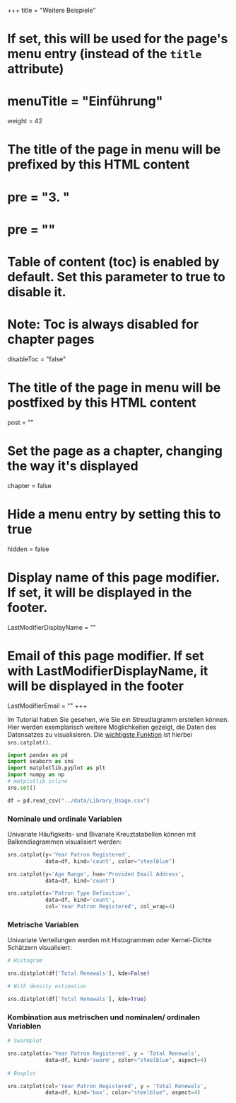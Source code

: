 +++
title = "Weitere Beispiele"
# If set, this will be used for the page's menu entry (instead of the `title` attribute)
# menuTitle = "Einführung"
weight = 42
# The title of the page in menu will be prefixed by this HTML content
# pre = "<b>3. </b>"
# pre = "<i class='fab fa-github'></i>"
# Table of content (toc) is enabled by default. Set this parameter to true to disable it.
# Note: Toc is always disabled for chapter pages
disableToc = "false"

# The title of the page in menu will be postfixed by this HTML content
post = ""
# Set the page as a chapter, changing the way it's displayed
chapter = false
# Hide a menu entry by setting this to true
hidden = false
# Display name of this page modifier. If set, it will be displayed in the footer.
LastModifierDisplayName = ""
# Email of this page modifier. If set with LastModifierDisplayName, it will be displayed in the footer
LastModifierEmail = ""
+++

Im Tutorial haben Sie gesehen, wie Sie ein Streudiagramm erstellen können. Hier werden exemplarisch weitere Möglichkeiten gezeigt, die Daten des Datensatzes zu visualisieren. Die [wichtigste Funktion](https://seaborn.pydata.org/generated/seaborn.catplot.html#seaborn.catplot) ist hierbei `sns.catplot()`.

```python
import pandas as pd
import seaborn as sns
import matplotlib.pyplot as plt
import numpy as np
# matplotlib inline
sns.set()

df = pd.read_csv("../data/Library_Usage.csv")

```

### Nominale und ordinale Variablen


Univariate Häufigkeits- und Bivariate Kreuztatabellen können mit Balkendiagrammen visualisiert werden:


```python
sns.catplot(y='Year Patron Registered',
            data=df, kind='count', color="steelblue")
```


```python
sns.catplot(y='Age Range', hue='Provided Email Address', 
            data=df, kind='count')
```


```python
sns.catplot(x='Patron Type Definition', 
            data=df, kind='count', 
            col='Year Patron Registered', col_wrap=4)
```


### Metrische Variablen

Univariate Verteilungen werden mit Histogrammen oder Kernel-Dichte Schätzern visualisiert:

```python
# Histogram

sns.distplot(df['Total Renewals'], kde=False)

# With density estimation

sns.distplot(df['Total Renewals'], kde=True)

```


### Kombination aus metrischen und nominalen/ ordinalen Variablen


```python
# Swarmplot

sns.catplot(x='Year Patron Registered', y = 'Total Renewals',
            data=df, kind='swarm', color="steelblue", aspect=4)
            
# Boxplot

sns.catplot(col='Year Patron Registered', y = 'Total Renewals',
            data=df, kind='box', color="steelblue", aspect=4)
```










